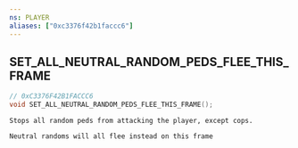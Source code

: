```yaml
---
ns: PLAYER
aliases: ["0xc3376f42b1faccc6"]
---
```

## SET_ALL_NEUTRAL_RANDOM_PEDS_FLEE_THIS_FRAME

```c
// 0xC3376F42B1FACCC6
void SET_ALL_NEUTRAL_RANDOM_PEDS_FLEE_THIS_FRAME();
```

```
Stops all random peds from attacking the player, except cops.

Neutral randoms will all flee instead on this frame
```
